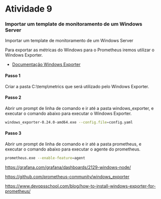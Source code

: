 # Atividade 9

### Importar um template de monitoramento de um Windows Server

Importar um template de monitoramento de um Windows Server

Para exportar as métricas do Windows para o Prometheus iremos utilizar o Windows Exporter.

- [Documentação Windows Exporter](https://github.com/prometheus-community/windows_exporter)

#### Passo 1

Criar a pasta C:\temp\metrics que será utilizado pelo Windows Exporter.

#### Passo 2

Abrir um prompt de linha de comando e ir até a pasta windows_exporter, e executar o comando abaixo para executar o Windows Exporter.

```bash
windows_exporter-0.24.0-amd64.exe --config.file=config.yaml
```

#### Passo 3

Abrir um prompt de linha de comando e ir até a pasta prometheus, e executar o comando abaixo para executar o agente do prometheus.

```bash
prometheus.exe --enable-feature=agent
```



https://grafana.com/grafana/dashboards/2129-windows-node/

https://github.com/prometheus-community/windows_exporter

https://www.devopsschool.com/blog/how-to-install-windows-exporter-for-prometheus/





